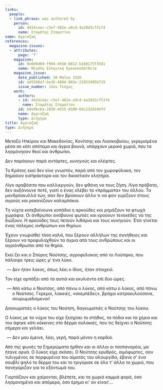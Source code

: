 ```yaml
---
links:
  people:
  - link_phrase: was authored by
    person:
      id: 4424ceec-c5e7-482e-a9cd-4a28d3cf51f4
      name: Σταμάτης Σταματίου
name: Αγριοζωή
references:
  magazine-issues:
  - attributes:
      page: '7'
    magazine:
      id: 0e609d69-f994-4930-8812-b188175f35d1
      name: Μεγάλη Ελληνική Εγκυκλοπαίδεια
    magazine_issue:
      date_published: 30 Μαΐου 1926
      id: a45560af-be36-480d-802e-21853495b719
      issue_number: 14ον Τεύχος
    work:
      authors:
      - id: 4424ceec-c5e7-482e-a9cd-4a28d3cf51f4
        name: Σταμάτης Σταματίου
      id: b8e9bc6a-2830-4555-8109-6dc232d104fd
      name: Αγριοζωή
      type: Διήγημα
title: Αγριοζωή
type: Διήγημα
---
```


<main class="content" itemprop="text">
<p>Μεταξύ Ηπείρου και Μακεδονίας, Κονίτσης και Λιασκοβικίου, γκρεμισμένα μέσα σε κάτι απότομα και άγρια βουνά, υπάρχουν
μερικά χωριά, που τα λησμόνησαν θεοί και άνθρωποι.</p>

<p>Δεν παράγουν παρά αντάρτες, κυνηγούς και κλέφτες.</p>

<p>Το Κράτος εκεί δεν είνε γνωστόν, παρά από τον χωροφύλακα, τον δημόσιον εισπράκτορα και τον δικαστικόν κλητήρα.</p>

<p>Λίγο αραβόσιτο που καλλιεργούν, δεν φθάνη να τους ζήση. Λίγα πρόβατα, δεν αυξάνουνε ποτέ, γιατί ο ένας κλέβει τα
«πράμματα» του άλλου. Τα μανδρόσκυλλά των, σαν δεν βρίσκουν άλλο τι να φαν γυρίζουν στους αγρούς και ροκανίζουν
καλαμπόκια.</p>

<p>Τη νύχτα κατεβαίνουνε κοπάδια η αρκούδες και ρημάζουν τα φτωχά χωράφια. Οι άνθρωποι ανάβουνε φωτιές και κρούουν
τενεκέδες να της διώξουν. Η αρκούδες τους πετούν λιθάρια και τους κυνηγούν. Έτσι γίνεται ένας πόλεμος ανθρώπων και
θηρίων.</p>

<p>Έχουν γνωρισθεί τόσο καλά, που ξέρουν αλλήλων της συνήθειες και ξέρουν να προφυλαχθούν τα άγρια από τους ανθρώπους και
οι αγριάνθρωποι από τα θηρία.</p>

<p>Εκεί ζει και ο Σπύρος Νούτσης, αγροφύλακας από το Λούπψκο, που πάλαιψε τρεις ώρες μ' ένα λύκο.</p>

<ol style="list-style-type: '&mdash; '">
  <li>Δεν ήταν λύκος, όπως λέει ο ίδιος, ήταν στοιχειό.</li>
</ol>

<p>Τον είχε αρπάξει από τα αυτιά και εκυλιόντο επί δύο ώρες.</p>

<ol style="list-style-type: '&mdash; '">
  <li>
    Από κάτω ο Νούτσος, από πάνω ο λύκος, από κάτω ο λύκος, από πάνω ο Νούτσος. Γκρεμοί, λακκιές, «σκεμπέδες», βράχοι
    κατρακυλούσανε, σουρωμαδιόμενοι!
  </li>
</ol>

<p>Δαγκωματιές ο λύκος του Νούτση, δαγκωματιές ο Νούτσης του λύκου.</p>

<p>Ο λύκος με τα νύχια του είχε ξεσχίσει το στήθος, τα πόδια και τα χέρια και του άφηκε κάτι κόκκινες στο δέρμα αυλακιές,
που τις δείχνει ο Νούτσης σήμερα και γελάει.</p>

<ol style="list-style-type: '&mdash; '">
  <li>Δεν μου έμεινε, λέει, γερή, παρά μόνον η καρδιά.</li>
</ol>

<p>Από της φωνές τα ξημερώματα ήρθαν και οι άλλοι οι τσοπαναρέοι, μα ήτανε αργά. Ο λύκος είχε σκάσει. Ο Νούτσης ερυθρός,
αιμόφυρτος, σαν τυλιγμένος σε πορφυρένια του αίματός του αλουργίδα, έβανε σ' ένα σουβλί ψηλό το δέρμα του και το
τριγύρισε σε όλο τ' άλλο το χωριό, που πανηγύριζαν για το εξόντωμά του.</p>

<p>Γιορτάζουν και χαίρονται, βλέπετε, και τα χωριά καμμιά φορά, όσο λησμονημένα και απόμερα, όσο έρημα κι' αν είναι!....</p>
</main>
